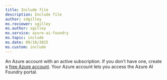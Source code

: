 ```yaml
---
title: Include file
description: Include file
author: sdgilley
ms.reviewer: sgilley
ms.author: sgilley
ms.service: azure-ai-foundry
ms.topic: include
ms.date: 09/18/2025
ms.custom: include
---
```


An Azure account with an active subscription. If you don't have one, create a [free Azure account](https://azure.microsoft.com/free/). Your Azure account lets you access the Azure AI Foundry portal.
